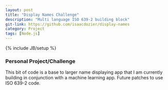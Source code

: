 ```yaml
---
layout: post
title: "Display Names Challenge"
description: "Multi language ISO 639-2 building block"
git-link: https://github.com/isaacdozier/display-names
category: Project
tags: [Node.js]
---
```

{% include JB/setup %}

### Personal Project/Challenge

This bit of code is a base to larger name displaying app that 
I am currently building in conjunction with a machine learning app.
Future patches to use ISO 639-2 code.